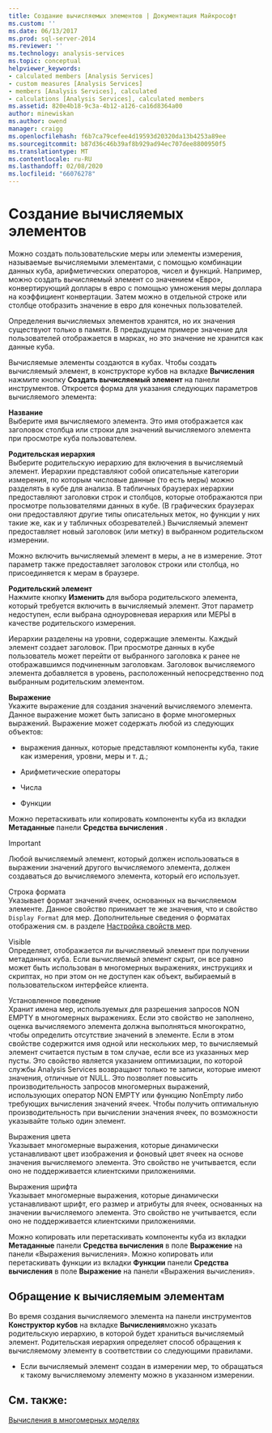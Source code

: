 ```yaml
---
title: Создание вычисляемых элементов | Документация Майкрософт
ms.custom: ''
ms.date: 06/13/2017
ms.prod: sql-server-2014
ms.reviewer: ''
ms.technology: analysis-services
ms.topic: conceptual
helpviewer_keywords:
- calculated members [Analysis Services]
- custom measures [Analysis Services]
- members [Analysis Services], calculated
- calculations [Analysis Services], calculated members
ms.assetid: 820e4b18-9c3a-4b12-a126-ca16d8364a00
author: minewiskan
ms.author: owend
manager: craigg
ms.openlocfilehash: f6b7ca79cefee4d19593d20320da13b4253a89ee
ms.sourcegitcommit: b87d36c46b39af8b929ad94ec707dee8800950f5
ms.translationtype: MT
ms.contentlocale: ru-RU
ms.lasthandoff: 02/08/2020
ms.locfileid: "66076278"
---
```

# <a name="create-calculated-members"></a>Создание вычисляемых элементов
  Можно создать пользовательские меры или элементы измерения, называемые вычисляемыми элементами, с помощью комбинации данных куба, арифметических операторов, чисел и функций. Например, можно создать вычисляемый элемент со значением «Евро», конвертирующий доллары в евро с помощью умножения меры доллара на коэффициент конвертации. Затем можно в отдельной строке или столбце отобразить значение в евро для конечных пользователей.  
  
 Определения вычисляемых элементов хранятся, но их значения существуют только в памяти. В предыдущем примере значение для пользователей отображается в марках, но это значение не хранится как данные куба.  
  
 Вычисляемые элементы создаются в кубах. Чтобы создать вычисляемый элемент, в конструкторе кубов на вкладке **Вычисления** нажмите кнопку **Создать вычисляемый элемент** на панели инструментов. Откроется форма для указания следующих параметров вычисляемого элемента:  
  
 **Название**  
 Выберите имя вычисляемого элемента. Это имя отображается как заголовок столбца или строки для значений вычисляемого элемента при просмотре куба пользователем.  
  
 **Родительская иерархия**  
 Выберите родительскую иерархию для включения в вычисляемый элемент. Иерархии представляют собой описательные категории измерения, по которым числовые данные (то есть меры) можно разделять в кубе для анализа. В табличных браузерах иерархии предоставляют заголовки строк и столбцов, которые отображаются при просмотре пользователями данных в кубе. (В графических браузерах они предоставляют другие типы описательных меток, но функции у них такие же, как и у табличных обозревателей.) Вычисляемый элемент предоставляет новый заголовок (или метку) в выбранном родительском измерении.  
  
 Можно включить вычисляемый элемент в меры, а не в измерение. Этот параметр также предоставляет заголовок строки или столбца, но присоединяется к мерам в браузере.  
  
 **Родительский элемент**  
 Нажмите кнопку **Изменить** для выбора родительского элемента, который требуется включить в вычисляемый элемент. Этот параметр недоступен, если выбрана одноуровневая иерархия или МЕРЫ в качестве родительского измерения.  
  
 Иерархии разделены на уровни, содержащие элементы. Каждый элемент создает заголовок. При просмотре данных в кубе пользователь может перейти от выбранного заголовка к ранее не отображавшимся подчиненным заголовкам. Заголовок вычисляемого элемента добавляется в уровень, расположенный непосредственно под выбранным родительским элементом.  
  
 **Выражение**  
 Укажите выражение для создания значений вычисляемого элемента. Данное выражение может быть записано в форме многомерных выражений. Выражение может содержать любой из следующих объектов:  
  
-   выражения данных, которые представляют компоненты куба, такие как измерения, уровни, меры и т. д.;  
  
-   Арифметические операторы  
  
-   Числа  
  
-   Функции  
  
 Можно перетаскивать или копировать компоненты куба из вкладки **Метаданные** панели **Средства вычисления** .  
  
> [!IMPORTANT]  
>  Любой вычисляемый элемент, который должен использоваться в выражении значений другого вычисляемого элемента, должен создаваться до вычисляемого элемента, который его использует.  
  
 Строка формата  
 Указывает формат значений ячеек, основанных на вычисляемом элементе. Данное свойство принимает те же значения, что и свойство `Display Format` для мер. Дополнительные сведения о форматах отображения см. в разделе [Настройка свойств мер](configure-measure-properties.md).  
  
 Visible  
 Определяет, отображается ли вычисляемый элемент при получении метаданных куба. Если вычисляемый элемент скрыт, он все равно может быть использован в многомерных выражениях, инструкциях и скриптах, но при этом он не доступен как объект, выбираемый в пользовательском интерфейсе клиента.  
  
 Установленное поведение  
 Хранит имена мер, используемых для разрешения запросов NON EMPTY в многомерных выражениях. Если это свойство не заполнено, оценка вычисляемого элемента должна выполняться многократно, чтобы определить отсутствие значений в элементе. Если в этом свойстве содержится имя одной или нескольких мер, то вычисляемый элемент считается пустым в том случае, если все из указанных мер пусты. Это свойство является указанием оптимизации, по которой службы Analysis Services возвращают только те записи, которые имеют значения, отличные от NULL. Это позволяет повысить производительность запросов многомерных выражений, использующих оператор NON EMPTY или функцию NonEmpty либо требующих вычисления значений ячеек. Чтобы получить оптимальную производительность при вычислении значения ячеек, по возможности указывайте только один элемент.  
  
 Выражения цвета  
 Указывает многомерные выражения, которые динамически устанавливают цвет изображения и фоновый цвет ячеек на основе значения вычисляемого элемента. Это свойство не учитывается, если оно не поддерживается клиентскими приложениями.  
  
 Выражения шрифта  
 Указывает многомерные выражения, которые динамически устанавливают шрифт, его размер и атрибуты для ячеек, основанных на значении вычисляемого элемента. Это свойство не учитывается, если оно не поддерживается клиентскими приложениями.  
  
 Можно копировать или перетаскивать компоненты куба из вкладки **Метаданные** панели **Средства вычисления** в поле **Выражение** на панели «Выражения вычисления». Можно копировать или перетаскивать функции из вкладки **Функции** панели **Средства вычисления** в поле **Выражение** на панели «Выражения вычисления».  
  
## <a name="addressing-calculated-members"></a>Обращение к вычисляемым элементам  
 Во время создания вычисляемого элемента на панели инструментов **Конструктор кубов** на вкладке **Вычисления**можно указать родительскую иерархию, в которой будет храниться вычисляемый элемент. Родительская иерархия определяет способ обращения к вычисляемому элементу в соответствии со следующими правилами.  
  
-   Если вычисляемый элемент создан в измерении мер, то обращаться к такому вычисляемому элементу можно в указанном измерении.  
  
## <a name="see-also"></a>См. также:  
 [Вычисления в многомерных моделях](calculations-in-multidimensional-models.md)  
  
  
